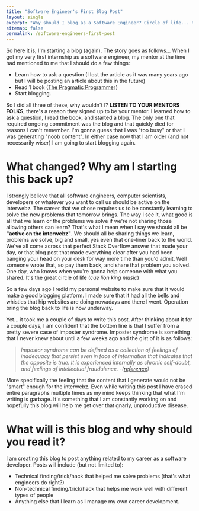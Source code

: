 ```yaml
---
title: "Software Engineer's First Blog Post"
layout: single
excerpt: "Why should I blog as a Software Engineer? Circle of life... that's why"
sitemap: false
permalink: /software-engineers-first-post
---
```


So here it is, I'm starting a blog (again). The story goes as follows... When I got my very first internship as a software engineer, my mentor at the time had mentioned to me that I should do a few things:

* Learn how to ask a question (I lost the article as it was many years ago but I will be posting an article about this in the future)
* Read 1 book (<a  href="https://www.amazon.com/gp/product/020161622X/ref=as_li_tl?ie=UTF8&camp=1789&creative=9325&creativeASIN=020161622X&linkCode=as2&tag=onespeed-20&linkId=e287c6f5d30b5c9fe925a6993ab57887">The Pragmatic Programmer</a><img src="//ir-na.amazon-adsystem.com/e/ir?t=onespeed-20&l=am2&o=1&a=020161622X" width="1" height="1" border="0" alt="" style="border:none !important; margin:0px !important;" />)
* Start blogging.

So I did all three of these, why wouldn't I? **LISTEN TO YOUR MENTORS FOLKS**, there's a reason they signed up to be your mentor. I learned how to ask a question, I read the book, and started a blog. The only one that required ongoing commitment was the blog and that quickly died for reasons I can't remember. I'm gonna guess that I was "too busy" or that I was generating "noob content". In either case now that I am older (and not necessarily wiser) I am going to start blogging again.

# What changed? Why am I starting this back up?

I strongly believe that all software engineers, computer scientists, developers or whatever you want to call us should be active on the interwebz. The career that we chose requires us to be constantly learning to solve the new problems that tomorrow brings. The way I see it, what good is all that we learn or the problems we solve if we're not sharing those allowing others can learn? That's what I mean when I say we should all be **"active on the interwebz"**. We should all be sharing things we learn, problems we solve, big and small, yes even that one-liner back to the world. We've all come across that perfect Stack Overflow answer that made your day, or that blog post that made everything clear after you had been banging your head on your desk for way more time than you'd admit. Well someone wrote that, so pay them back, and share that problem you solved. One day, who knows when you're gonna help someone with what you shared. It's the great circle of life (*cue lion king music*)

So a few days ago I redid my personal website to make sure that it would make a good blogging platform. I made sure that it had all the bells and whistles that hip websites are doing nowadays and there I went. Operation bring the blog back to life is now underway.

Yet... it took me a couple of days to write this post. After thinking about it for a couple days, I am confident that the bottom line is that I suffer from a pretty severe case of imposter syndrome. Imposter syndrome is something that I never knew about until a few weeks ago and the gist of it is as follows:

> *Impostor syndrome can be defined as a collection of feelings of inadequacy that persist even in face of information that indicates that the opposite is true. It is experienced internally as chronic self-doubt, and feelings of intellectual fraudulence. -([reference](https://counseling.caltech.edu/general/InfoandResources/Impostor))*

More specifically the feeling that the content that I generate would not be "smart" enough for the interwebz. Even while writing this post I have erased entire paragraphs multiple times as my mind keeps thinking that what I'm writing is garbage. It's something that I am constantly working on and hopefully this blog will help me get over that gnarly, unproductive disease.

# What will is this blog and why should you read it?

I am creating this blog to post anything related to my career as a software developer. Posts will include (but not limited to):

* Technical finding/trick/hack that helped me solve problems (that's what engineers do right?)
* Non-technical finding/trick/hack that helps me work well with different types of people
* Anything else that I learn as I manage my own career development.
